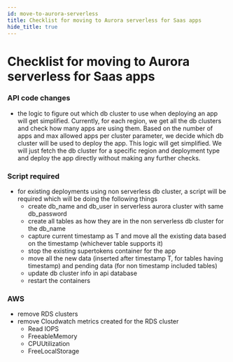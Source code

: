 ```yaml
---
id: move-to-aurora-serverless
title: Checklist for moving to Aurora serverless for Saas apps
hide_title: true
---
```

# Checklist for moving to Aurora serverless for Saas apps

### API code changes

- the logic to figure out which db cluster to use when deploying an app will get simplified. Currently, for each region, we get all the db clusters and check how many apps are using them. Based on the number of apps and max allowed apps per cluster parameter, we decide which db cluster will be used to deploy the app. This logic will get simplified. We will just fetch the db cluster for a specific region and deployment type and deploy the app directly without making any further checks.

### Script required
- for existing deployments using non serverless db cluster, a script will be required which will be doing the following things
    - create db_name and db_user in serverless aurora cluster with same db_password
    - create all tables as how they are in the non serverless db cluster for the db_name
    - capture current timestamp as T and move all the existing data based on the timestamp (whichever table supports it)
    - stop the existing supertokens container for the app
    - move all the new data (inserted after timestamp T, for tables having timestamp) and pending data (for non timestamp included tables)
    - update db cluster info in api database
    - restart the containers


### AWS
- remove RDS clusters
- remove Cloudwatch metrics created for the RDS cluster
    - Read IOPS
    - FreeableMemory
    - CPUUtilization
    - FreeLocalStorage